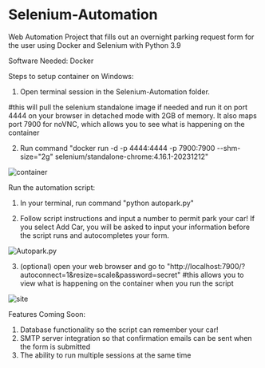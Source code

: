 # Selenium-Automation
Web Automation Project that fills out an overnight parking request form for the user using Docker and Selenium with Python 3.9

Software Needed:
Docker

Steps to setup container on Windows:

1) Open terminal session in the Selenium-Automation folder.

#this will pull the selenium standalone image if needed and run it on port 4444 on your browser in detached mode with 2GB of memory. It also maps port 7900 for noVNC, which allows you to see what is happening on the container

2) Run command "docker run -d -p 4444:4444 -p 7900:7900 --shm-size="2g" selenium/standalone-chrome:4.16.1-20231212"

![container](https://i.imgur.com/eXpRWjk.png)

Run the automation script:

1) In your terminal, run command "python autopark.py"

2) Follow script instructions and input a number to permit park your car! If you select Add Car, you will be
asked to input your information before the script runs and autocompletes your form.

![Autopark.py](https://i.imgur.com/6AYQKNr.png)

3) (optional) open your web browser and go to "http://localhost:7900/?autoconnect=1&resize=scale&password=secret" #this allows you to view what is happening on the container when you run the script

![site](https://i.imgur.com/8YHea9Q.png)

Features Coming Soon:

1) Database functionality so the script can remember your car!
2) SMTP server integration so that confirmation emails can be sent when the form is submitted
3) The ability to run multiple sessions at the same time
